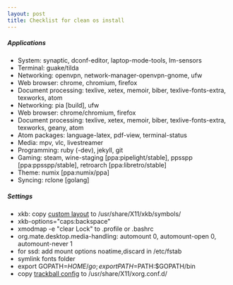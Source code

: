 ```yaml
---
layout: post
title: Checklist for clean os install
---
```


##### Applications
- System: synaptic, dconf-editor, laptop-mode-tools, lm-sensors
- Terminal: guake/tilda
- Networking: openvpn, network-manager-openvpn-gnome, ufw
- Web browser: chrome, chromium, firefox
- Document processing: texlive, xetex, memoir, biber, texlive-fonts-extra, texworks, atom
- Networking: pia [build], ufw
- Web browser: chrome/chromium, firefox
- Document processing: texlive, xetex, memoir, biber, texlive-fonts-extra, texworks, geany, atom
- Atom packages: language-latex, pdf-view, terminal-status
- Media: mpv, vlc, livestreamer
- Programming: ruby (-dev), jekyll, git
- Gaming: steam, wine-staging [ppa:pipelight/stable], ppsspp [ppa:ppsspp/stable], retroarch [ppa:libretro/stable]
- Theme: numix [ppa:numix/ppa]
- Syncing: rclone [golang]

##### Settings
- xkb: copy [custom layout](http://bochen.dk/public/al) to /usr/share/X11/xkb/symbols/
- xkb-options="caps:backspace"
- xmodmap -e "clear Lock" to .profile or .bashrc
- org.mate.desktop.media-handling: automount 0, automount-open 0, automount-never 1
- for ssd: add mount options noatime,discard in /etc/fstab
- symlink fonts folder
- export GOPATH=$HOME/go; export PATH=$PATH:$GOPATH/bin
- copy [trackball config](http://bochen.dk/public/trackball) to /usr/share/X11/xorg.conf.d/
